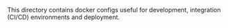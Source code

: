 This directory contains docker configs useful for development, integration (CI/CD) environments and deployment.

